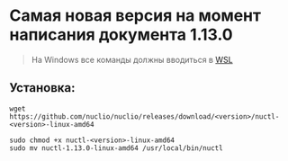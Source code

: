 # Самая новая версия на момент написания документа 1.13.0

> На Windows все команды должны вводиться в [WSL](./wsl_download.md)
## Установка:

```
wget https://github.com/nuclio/nuclio/releases/download/<version>/nuctl-<version>-linux-amd64
```

```
sudo chmod +x nuctl-<version>-linux-amd64
sudo mv nuctl-1.13.0-linux-amd64 /usr/local/bin/nuctl
```